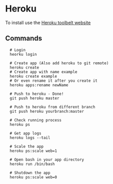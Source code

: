 # Heroku
To install use the [Heroku toolbelt website](https://toolbelt.heroku.com/osx)

## Commands
```shell
  # Login
  heorku login

  # Create app (Also add heroku to git remote)
  heroku create
  # Create app with name example
  heroku create example
  # Or even rename it after you create it
  heroku apps:rename newName

  # Push to heroku - Done!
  git push heroku master

  # Push to heroku from different branch
  git push heroku yourbranch:master

  # Check running process
  heroku ps

  # Get app logs
  heroku logs --tail

  # Scale the app
  heroku ps:scale web=1

  # Open bash in your app directory
  heroku run /bin/bash

  # Shutdown the app
  heroku ps:scale web=0
```
